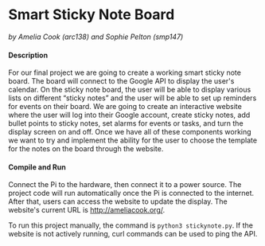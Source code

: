 # Smart Sticky Note Board
*by Amelia Cook (arc138) and Sophie Pelton (smp147)*

#### Description
For our final project we are going to create a working smart sticky note board.
The board will connect to the Google API to display the user's calendar. On the
sticky note board, the user will be able to display various lists on different
“sticky notes” and the user will be able to set up reminders for events on
their board. We are going to create an interactive website where the user will
log into their Google account, create sticky notes, add bullet points to sticky
notes, set alarms for events or tasks, and turn the display screen on and off.
Once we have all of these components working we want to try and implement the
ability for the user to choose the template for the notes on the board through
the website.

#### Compile and Run
Connect the Pi to the hardware, then connect it to a power source. The project
code will run automatically once the Pi is connected to the internet. After
that, users can access the website to update the display. The website's current
URL is http://ameliacook.org/.

To run this project manually, the command is `python3 stickynote.py`. If the
website is not actively running, curl commands can be used to ping the API.